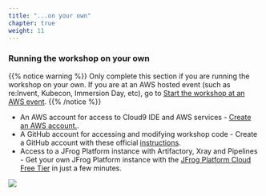 ```yaml
---
title: "...on your own"
chapter: true
weight: 11
---
```


### Running the workshop on your own


{{% notice warning %}}
Only complete this section if you are running the workshop on your own. If you are at an AWS hosted event (such as re:Invent, Kubecon, Immersion Day, etc), go to [Start the workshop at an AWS event](../aws_event/).
{{% /notice %}}

- An AWS account for access to Cloud9 IDE and AWS services - [Create an AWS account.](account.md).
- A GitHub account for accessing and modifying workshop code - Create a GitHub account with these official [instructions](https://docs.github.com/en/free-pro-team@latest/github/getting-started-with-github/signing-up-for-a-new-github-account).
- Access to a JFrog Platform instance with Artifactory, Xray and Pipelines - Get your own JFrog Platform instance with the [JFrog Platform Cloud Free Tier](https://jfrog.com/artifactory/start-free/) in just a few minutes.

<a href="https://jfrog.com/artifactory/start-free/" target="cloudfreetier"><img src="/images/CloudFreeTier.png"/></a>

